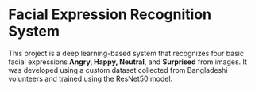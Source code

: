 # Facial Expression Recognition System

This project is a deep learning-based system that recognizes four basic facial expressions **Angry, Happy, Neutral**, and **Surprised** from images. It was developed using a custom dataset collected from Bangladeshi volunteers and trained using the ResNet50 model.
